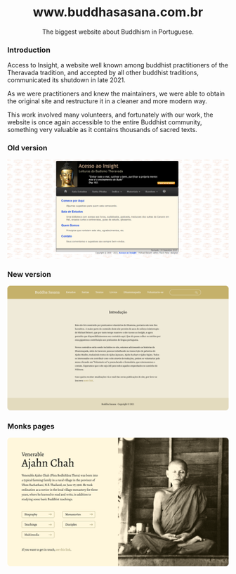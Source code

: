 <div align="center">
<h1>www.buddhasasana.com.br</h1>
<p>The biggest website about Buddhism in Portuguese.</p>
</div>

### Introduction
Access to Insight, a website well known among buddhist practitioners of the Theravada tradition, and accepted by all other buddhist traditions, communicated its shutdown in late 2021.

As we were practitioners and knew the maintainers, we were able to obtain the original site and restructure it in a cleaner and more modern way.

This work involved many volunteers, and fortunately with our work, the website is once again accessible to the entire Buddhist community, something very valuable as it contains thousands of sacred texts.

### Old version
<img src="doc/old-version.png">

### New version
<img src="doc/new-version.png">

### Monks pages
<img src="doc/ajahn-chah.png">
